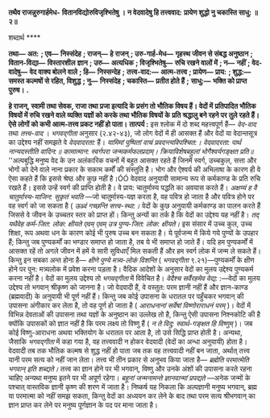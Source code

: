 **तथैव राजन्नुरुगार्हमेध-** **वितानविद्योरुविजृश्भितेषु ।** **न वेदवादेषु हि तत्त्ववाद:** **प्रायेण शुद्धो नु चकास्ति साधु: ॥ २॥** 

शब्दार्थ **** 

**तथा—** **अत:** **; एव—** **निस्संदेह** **; राजन्—** **हे राजन्** **; उरु-गार्ह-मेध—** **गृहस्थ जीवन से संबद्ध अनुष्ठान** **; वितान-विद्या—** **विस्तारशील** **ज्ञान** **; उरु—** **अत्यधिक** **; विजृश्भितेषु—** **रुचि रखने वालों में** **; न—** **नहीं** **; वेद-वादेषु—** **वेद वाक्य बोलने वाले** **; हि—** **निस्सन्देह** **;** **तत्त्व-वाद:—** **आत्म-तत्त्व** **; प्रायेण—** **प्राय:** **; शुद्ध:—** **समस्त कल्मषों से रहित, विशुद्ध** **; नु—** **निस्संदेह** **; चकास्ति—** **प्रतीत होते हैं** **;** **साधु:—** **भक्ति को प्राप्त पुरुष।** **.** 

**हे राजन्, स्वामी तथा सेवक, राजा तथा प्रजा इत्यादि के प्रसंग तो भौतिक विषय हैं। वेदों में** **प्रतिपादित भौतिक विषयों में रुचि रखने वाले व्यक्ति यज्ञों को करके तथा भौतिक विषयों के** **प्रति श्रद्धालु बने रहने पर तुले रहते हैं। ऐसे लोगों को कभी आत्म-तत्त्व प्रकट नहीं हो पाता।** **तात्पर्य :** इस श्लोक में दो शब्द महत्त्वपूर्ण हैं— *वेद-वाद* तथा *तत्त्व-वाद* । *भगवद्गीता* अनुसार (२.४२-४३), जो लोग वेदों में ही आसक्त हैं और वेदों या वेदान्तसूत्र का उद्देश्य नहीं समझते वे *वेदवादरता:* हैं। *यामिमां पुष्पितां वाचं प्रवदन्त्यविपश्चित:।* *वेदवादरता: पार्थ नान्यदस्तीति वादिन:॥* *कामात्मान: स्वर्गपरा जन्मकर्मफलप्रदाम्।* *क्रियाविशेषबहुलां भोगैश्वर्यगङ्क्षत प्रति॥* ''अल्पबुद्धि मनुष्य वेद के उन अलंकारिक वचनों में बहुत आसक्त रहते हैं जिनमें स्वर्ग, उच्चकुल, सत्ता और भोगों को देने वाले नाना प्रकार के सकाम कर्मों की संस्तुति है। भोग और ऐश्वर्य की अभिलाषा के कारण ही वे ऐसा कहते हैं कि इससे श्रेष्ठ और कुछ नहीं है।ÓÓ वेदवाद अनुयायी सामान्य रूप से कर्मकाण्ड के प्रति रुचि रखते हैं। इससे उन्हें स्वर्ग की प्राप्ति होती है। वे प्राय: चातुर्मास्य पद्धति का अवयास करते हैं। *अक्षय्यं ह वै चातुर्मास्य-याजिन: सुकृतं* *भवति* —जो चातुर्मास्य-यज्ञ करता है, वह पवित्र हो जाता है और पवित्र होने पर वह स्वर्ग को जा सकता है ( *ऊध्र्वं गच्छन्ति सत्त्व-स्था:।* वेदों के कुछ अनुयायी कर्मकाण्ड का पालन करते हैं जिससे वे जीवन के उच्चतर स्तर को प्राप्त हों। किन्तु अन्यों का तर्क है कि वेदों का उद्देश्य यह नहीं है। *तद्* *यथैवेह कर्म-जित: लोक: क्षीयते एवम् एवम् उत्र पुण्य-जित: लोक: क्षीयते।* इस संसार में उच्च कुल, उच्च शिक्षा, रूप अथवा धन के कारण कोई भी पुरुष उच्च बन सकता है। ये पूर्वजन्म में किये गये पुण्यों के उपहार हैं; किन्तु जब पुण्यकर्मों का भण्डार समाप्त हो जाता है, तब ये भी समाप्त हो जाते हैं। यदि हम पुण्यकर्मों में आसक्त रहें तो अगले जीवन में हमें ये सारी सुविधाएँ मिल सकती हैं और हम स्वर्ग लोक में जन्म ले सकते हैं। किन्तु इन सबका अन्त होना है— *क्षीणे पुण्ये मत्र्य-लोकं विशन्ति*  ( *भगवद्गीता* ९.२१)—पुण्यकर्मों के क्षीण होने पर पुन: मत्र्यलोक में प्रवेश करना पड़ता है। वैदिक आदेशों के अनुसार वेदों का मुलय उद्देश्य पुण्यकर्म करना नहीं है। वेदों का मुलय उद्देश्य तो *भगवद्गीता*  में विवेचित है। *वेदैश्च सर्वैरहमेव वेद्य:* :—वेदों का मुलय उद्देश्य तो भगवान् श्रीकृष्ण को जानना है। जो वेदवादी हैं, वे वस्तुत: परम ज्ञानी नहीं हैं और ज्ञान-काण्ड (ब्रह्मवादी) के अनुयायी भी पूर्ण नहीं हैं। किन्तु जब कोई उपासना के धरातल पर पहुँचकर भगवान् की उपासना अंगीकार कर लेता है, तो वह पूर्ण हो जाता है ( *आराधनानां सर्वेषां विष्णोराराधनं परम्* )। वेदों में विभिन्न देवताओं की उपासना तथा यज्ञों के अनुष्ठान का उल्लेख तो है, किन्तु ऐसी उपासना निश्नकोटि की है क्योंकि उपासकों को ज्ञात नहीं है कि परम लक्ष्य तो विष्णु हैं ( *न ते विदु: स्वार्थ-गङ्क्षत हि विष्णुम्* )। जब कोई विष्णु-आराधना अथवा भक्तियोग के धरातल पर आता है, तो उसे सिद्धि प्राप्त होती है। अन्यथा, जैसाकि *भगवद्गीता*  में कहा गया है, वह तत्त्ववादी न होकर वेदवादी (वेदों का अन्धा अनुयायी) होता है। वेदवादी तब तक भौतिक कल्मष से शुद्ध नहीं हो पाता जब तक वह तत्त्ववादी नहीं बन जाता, अर्थात् तत्त्व यानी परम सत्य को नहीं जान लेता। तत्त्व भी तीन प्रकार से अनुभव किया जाता है— *ब्रह्मेति परमात्मेति* *भगवान् इति शब्द्यते।* तत्त्व का ज्ञान होने पर भी भगवान्, विष्णु और उनके अंशों की उपासना करते रहना चाहिए अन्यथा मनुष्य इतने पर भी अपूर्ण रहेगा। *बहूनां जन्मनामन्ते ज्ञानवान्मां प्रपद्यते* —अनेक जन्मों के पश्चात् वास्तविक ज्ञानी कृष्ण की शरण में जाता है। निष्कर्ष यह निकला कि अल्पज्ञानी मनुष्य भगवान्, ब्रह्म या परमात्मा को नहीं समझ सकता, किन्तु वेदों का अध्ययन कर लेने के बाद तथा परम सत्य श्रीभगवान् का ज्ञान प्राप्त कर लेने पर मनुष्य पूर्णज्ञान के पद पर माना जाता है।  